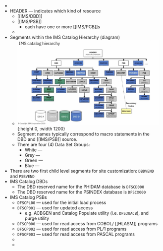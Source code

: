 -
- HEADER — indicates which kind of resource
	- [[IMS/DBD]]
	- [[IMS/PSB]]
		- each have one or more [[IMS/PCB]]s
	-
- Segments within the IMS Catalog Hierarchy (diagram)
	- ![image.png](../assets/image_1753372049970_0.png){:height 0, :width 1200}
	- Segment names typically correspond to macro statements in the DBD and [[IMS/PSB]] source.
	- There are four (4) Data Set Groups:
		- White —
		- Grey —
		- Green —
		- Blue —
- There are two first child level segments for site customization: `DBDVEND` and `PSBVEND`
- IMS Catalog DBDs
	- The DBD reserved name for the PHIDAM database is `DFSCD000`
	- The DBD reserved name for the PSINDEX database is `DFSCX000`
- IMS Catalog PSBs
	- `DFSCPL00` — used for the initial load process
	- `DFSCP001` — used for updated access
		- e.g. ACBGEN and Catalog Populate utility (i.e. `DFS3UACB`), and purge utility
	- `DFSCP000` — used for read access from COBOL/ [[HLASM]] programs
	- `DFSCP002` — used for read access from PL/1 programs
	- `DFSCP003` — used for read access from PASCAL programs
	-
	-